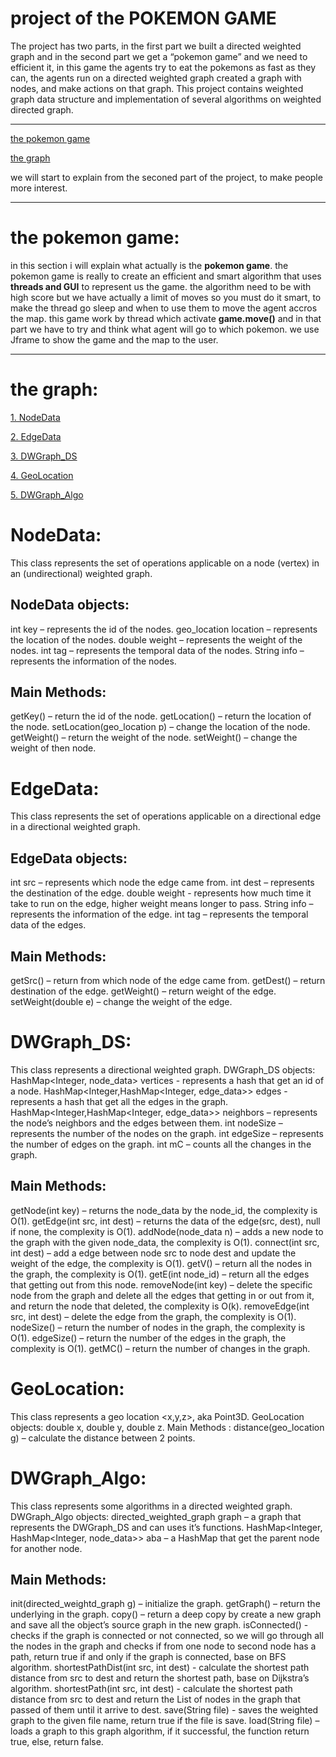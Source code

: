 # project of the POKEMON GAME


The project has two parts, in the first part we built a directed weighted graph and in the second part we get a “pokemon game”  and we need to efficient it, in this game the agents try to eat the pokemons as fast as they can, the agents run on a directed weighted graph created a graph with nodes, and make actions on that graph.
This project contains weighted graph data structure and implementation of several algorithms on weighted directed graph.
************************
[the pokemon game](https://github.com/AdiHoftman/Ex2#the-pokemon-game)

[the graph](https://github.com/AdiHoftman/Ex2#the-graph)


we will start to explain from the seconed part of the project, to make people more interest.
*********************
# the pokemon game:
in this section i will explain what actually is the **pokemon game**.
the pokemon game is really to create an efficient and smart algorithm that uses **threads and GUI** to represent us the game.
the algorithm need to be with high score but we have actually a limit of moves so you must do it smart, to make the thread go sleep and when to use them to move the agent
accros the map.
this game work by thread which activate **game.move()** and in that part we have to try and think what agent will go to which pokemon.
we use Jframe to show the game and the map to the user.


**********************
# the graph:
[1. NodeData](https://github.com/AdiHoftman/Ex2--OOP/blob/main/README.md#nodedata)

[2. EdgeData](https://github.com/AdiHoftman/Ex2--OOP/blob/main/README.md#edgedata)

[3. DWGraph_DS](https://github.com/AdiHoftman/Ex2--OOP/blob/main/README.md#dwgraph_ds)

[4. GeoLocation](https://github.com/AdiHoftman/Ex2--OOP/blob/main/README.md#geolocation)

[5. DWGraph_Algo](https://github.com/AdiHoftman/Ex2--OOP/blob/main/README.md#dwgraph_algo)

# NodeData:
This class represents the set of operations applicable on a node (vertex) in an (undirectional) weighted graph.

## NodeData objects:
int key – represents the id of the nodes.
geo_location location – represents the location of the nodes.
double weight – represents the weight of the nodes.
int tag – represents the temporal data of the nodes.
String info – represents the information of the nodes.

## Main Methods:
getKey() – return the id of the node.
getLocation() – return the location of the node.
setLocation(geo_location p) – change the location of the node.
getWeight() – return the weight of the node.
setWeight() – change the weight of then node.

# EdgeData:
This class represents the set of operations applicable on a directional edge in a directional weighted graph.

## EdgeData objects:
int src – represents which node the edge came from.
int dest – represents the destination of the edge.
double weight - represents how much time it take to run on the edge, higher weight means longer to pass.
String info – represents the information of the edge.
int tag – represents the temporal data of the edges.

## Main Methods:
getSrc() – return from which node of the edge came from.
getDest() – return destination of the edge.
getWeight() – return weight of the edge.
setWeight(double e) – change the weight of the edge.

# DWGraph_DS:
This class represents a directional weighted graph.
DWGraph_DS objects:
HashMap<Integer, node_data> vertices - represents a hash that get an id of a node.
HashMap<Integer,HashMap<Integer, edge_data>> edges - represents a hash that get all the edges in the graph.
HashMap<Integer,HashMap<Integer, edge_data>> neighbors – represents the node’s neighbors and the edges between them.
int nodeSize – represents the number of the nodes on the graph.
int edgeSize – represents the number of edges on the graph.
int mC – counts all the changes in the graph.

## Main Methods:
getNode(int key) – returns the node_data by the node_id, the complexity is O(1).
getEdge(int src, int dest) – returns the data of the edge(src, dest), null if none, the complexity is O(1).
addNode(node_data n) – adds a new node to the graph with the given node_data, the complexity is O(1).
connect(int src, int dest) – add a edge between node src to node dest and update the weight of the edge, the complexity is O(1).
getV() –  return all the nodes in the graph, the complexity is O(1).
getE(int node_id) – return all the edges that getting out from this node.
removeNode(int key) – delete the specific node from the graph and delete all the edges that getting in or out from it, and return the node that deleted, the complexity is O(k).
removeEdge(int src, int dest) – delete the edge from the graph, the complexity is O(1).
nodeSize() – return the number of nodes in the graph, the complexity is O(1).
edgeSize() – return the number of the edges in the graph, the complexity is O(1).
getMC() – return the number of changes in the graph.

# GeoLocation:
This class represents a geo location <x,y,z>, aka Point3D.
GeoLocation objects:
double x, double y, double z.
Main Methods :
distance(geo_location g) – calculate the distance between 2 points.

# DWGraph_Algo:
 This class represents some algorithms in a directed weighted graph.
DWGraph_Algo objects:
directed_weighted_graph graph – a graph that represents the DWGraph_DS and can uses it’s functions.
HashMap<Integer, HashMap<Integer, node_data>> aba – a HashMap that get the parent node for another node.

## Main Methods:
init(directed_weightd_graph g) – initialize the graph.
getGraph() – return the underlying in the graph.
copy() – return a deep copy by create a new graph and save all the object’s source graph in the new graph.
isConnected() - checks if the graph is connected or not connected, so we will go through all the nodes in the graph and checks if from one node to second node has a path, return true if and only if the graph is connected, base on BFS algorithm.
shortestPathDist(int src, int dest) - calculate the shortest path distance from src to dest and return the shortest path, base on Dijkstra’s algorithm.
shortestPath(int src, int dest) - calculate the shortest path distance from src to dest and return the List of nodes in the graph that passed of them until it arrive to dest.
save(String file) - saves the weighted graph to the given file name, return true if the file is save.
load(String file) – loads a graph to this graph algorithm, if it successful, the function return true, else, return false.



